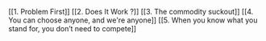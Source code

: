[[1. Problem First]]
[[2. Does It Work ?]]
[[3. The commodity suckout]]
[[4. You can choose anyone, and we're anyone]]
[[5. When you know what you stand for, you don’t need to compete]]


